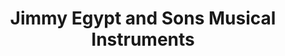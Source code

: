---
title: "Jimmy Egypt and Sons Musical Instruments"
url: /glasgow/jimmy-egypt-and-sons-musical-instruments/
shop: musical instrument
---